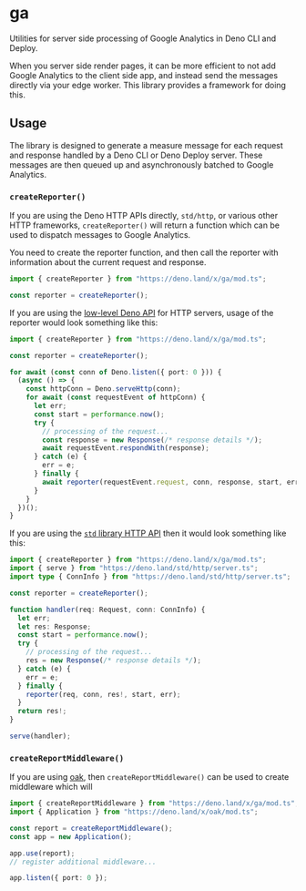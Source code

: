 # ga

Utilities for server side processing of Google Analytics in Deno CLI and Deploy.

When you server side render pages, it can be more efficient to not add Google
Analytics to the client side app, and instead send the messages directly via
your edge worker. This library provides a framework for doing this.

## Usage

The library is designed to generate a measure message for each request and
response handled by a Deno CLI or Deno Deploy server. These messages are then
queued up and asynchronously batched to Google Analytics.

### `createReporter()`

If you are using the Deno HTTP APIs directly, `std/http`, or various other HTTP
frameworks, `createReporter()` will return a function which can be used to
dispatch messages to Google Analytics.

You need to create the reporter function, and then call the reporter with
information about the current request and response.

```ts
import { createReporter } from "https://deno.land/x/ga/mod.ts";

const reporter = createReporter();
```

If you are using the
[low-level Deno API](https://deno.land/manual/runtime/http_server_apis_low_level)
for HTTP servers, usage of the reporter would look something like this:

```ts
import { createReporter } from "https://deno.land/x/ga/mod.ts";

const reporter = createReporter();

for await (const conn of Deno.listen({ port: 0 })) {
  (async () => {
    const httpConn = Deno.serveHttp(conn);
    for await (const requestEvent of httpConn) {
      let err;
      const start = performance.now();
      try {
        // processing of the request...
        const response = new Response(/* response details */);
        await requestEvent.respondWith(response);
      } catch (e) {
        err = e;
      } finally {
        await reporter(requestEvent.request, conn, response, start, err);
      }
    }
  })();
}
```

If you are using the
[`std` library HTTP API](https://deno.land/manual@v1.17.2/runtime/http_server_apis)
then it would look something like this:

```ts
import { createReporter } from "https://deno.land/x/ga/mod.ts";
import { serve } from "https://deno.land/std/http/server.ts";
import type { ConnInfo } from "https://deno.land/std/http/server.ts";

const reporter = createReporter();

function handler(req: Request, conn: ConnInfo) {
  let err;
  let res: Response;
  const start = performance.now();
  try {
    // processing of the request...
    res = new Response(/* response details */);
  } catch (e) {
    err = e;
  } finally {
    reporter(req, conn, res!, start, err);
  }
  return res!;
}

serve(handler);
```

### `createReportMiddleware()`

If you are using [oak](https://deno.land/x/oak/), then
`createReportMiddleware()` can be used to create middleware which will

```ts
import { createReportMiddleware } from "https://deno.land/x/ga/mod.ts";
import { Application } from "https://deno.land/x/oak/mod.ts";

const report = createReportMiddleware();
const app = new Application();

app.use(report);
// register additional middleware...

app.listen({ port: 0 });
```
